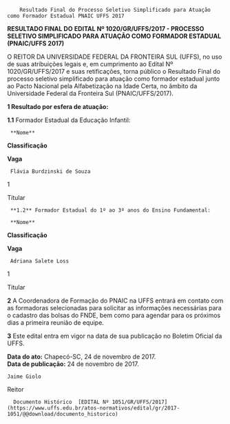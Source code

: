         Resultado Final do Processo Seletivo Simplificado para Atuação como Formador Estadual PNAIC UFFS 2017  

**RESULTADO FINAL DO** **EDITAL Nº 1020/GR/UFFS/2017 - PROCESSO SELETIVO SIMPLIFICADO PARA ATUAÇÃO COMO FORMADOR ESTADUAL (PNAIC/UFFS 2017)**

  

 O REITOR DA UNIVERSIDADE FEDERAL DA FRONTEIRA SUL (UFFS), no uso de suas atribuições legais e, em cumprimento ao Edital Nº 1020/GR/UFFS/2017 e suas retificações, torna público o Resultado Final do processo seletivo simplificado para atuação como formador estadual junto ao Pacto Nacional pela Alfabetização na Idade Certa, no âmbito da Universidade Federal da Fronteira Sul (PNAIC/UFFS/2017).

  **1 Resultado por esfera de atuação:**

 **1.1** Formador Estadual da Educação Infantil:

     **Nome**

   **Classificação**

   **Vaga**

     Flávia Burdzinski de Souza

   1

   Titular

     **1.2** Formador Estadual do 1º ao 3º anos do Ensino Fundamental:

     **Nome**

   **Classificação**

   **Vaga**

     Adriana Salete Loss

   1

   Titular

      

 **2** A Coordenadora de Formação do PNAIC na UFFS entrará em contato com as formadoras selecionadas para solicitar as informações necessárias para o cadastro das bolsas do FNDE, bem como para agendar para os próximos dias a primeira reunião de equipe.

  

 **3** Este edital entra em vigor na data de sua publicação no Boletim Oficial da UFFS.

   **Data do ato:** Chapecó-SC, 24 de novembro de 2017.   
 **Data de publicação:**  24 de novembro de 2017. 

    Jaime Giolo   
 Reitor 

      Documento Histórico  [EDITAL Nº 1051/GR/UFFS/2017](https://www.uffs.edu.br/atos-normativos/edital/gr/2017-1051/@@download/documento_historico)     
      